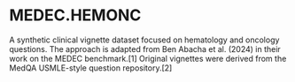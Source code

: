 # MEDEC.HEMONC
A synthetic clinical vignette dataset focused on hematology and oncology questions. The approach is adapted from Ben Abacha et al. (2024) in their work on the MEDEC benchmark.[1] Original vignettes were derived from the MedQA USMLE-style question repository.[2]
